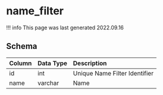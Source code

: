 # name_filter

!!! info
	This page was last generated 2022.09.16

## Schema

| Column | Data Type | Description |
| :--- | :--- | :--- |
| id | int | Unique Name Filter Identifier |
| name | varchar | Name |

